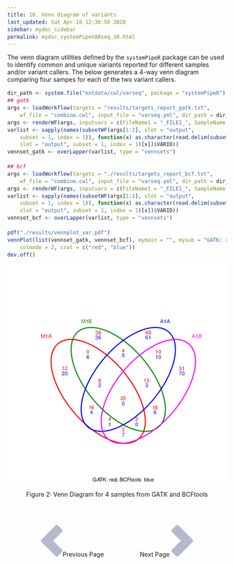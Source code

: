 ```yaml
---
title: 10. Venn diagram of variants
last_updated: Sat Apr 18 12:30:50 2020
sidebar: mydoc_sidebar
permalink: mydoc_systemPipeVARseq_10.html
---
```


The venn diagram utilities defined by the `systemPipeR` package can be used to
identify common and unique variants reported for different samples
and/or variant callers. The below generates a 4-way venn diagram
comparing four sampes for each of the two variant callers.


```r
dir_path <- system.file("extdata/cwl/varseq", package = "systemPipeR")
## gatk
args <- loadWorkflow(targets = "results/targets_report_gatk.txt", 
    wf_file = "combine.cwl", input_file = "varseq.yml", dir_path = dir_path)
args <- renderWF(args, inputvars = c(FileName1 = "_FILE1_", SampleName = "_SampleName_"))
varlist <- sapply(names(subsetWF(args[1:2], slot = "output", 
    subset = 1, index = 1)), function(x) as.character(read.delim(subsetWF(args[1:2], 
    slot = "output", subset = 1, index = 1)[x])$VARID))
vennset_gatk <- overLapper(varlist, type = "vennsets")

## bcf
args <- loadWorkflow(targets = "./results/targets_report_bcf.txt", 
    wf_file = "combine.cwl", input_file = "varseq.yml", dir_path = dir_path)
args <- renderWF(args, inputvars = c(FileName1 = "_FILE1_", SampleName = "_SampleName_"))
varlist <- sapply(names(subsetWF(args[1:2], slot = "output", 
    subset = 1, index = 1)), function(x) as.character(read.delim(subsetWF(args[1:2], 
    slot = "output", subset = 1, index = 1)[x])$VARID))
vennset_bcf <- overLapper(varlist, type = "vennsets")

pdf("./results/vennplot_var.pdf")
vennPlot(list(vennset_gatk, vennset_bcf), mymain = "", mysub = "GATK: red; BCFtools: blue", 
    colmode = 2, ccol = c("red", "blue"))
dev.off()
```

![](./pages/mydoc/systemPipeVARseq_files/vennplot_var.png)
<div align="center">Figure 2: Venn Diagram for 4 samples from GATK and BCFtools</div>


<br><br><center><a href="mydoc_systemPipeVARseq_09.html"><img src="images/left_arrow.png" alt="Previous page."></a>Previous Page &nbsp; &nbsp; &nbsp; &nbsp; &nbsp; &nbsp; &nbsp; &nbsp; &nbsp; &nbsp; Next Page
<a href="mydoc_systemPipeVARseq_11.html"><img src="images/right_arrow.png" alt="Next page."></a></center>
